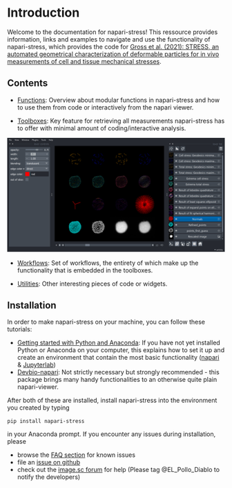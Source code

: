 # Introduction

Welcome to the documentation for napari-stress! This ressource provides information, links and examples to navigate and use the functionality of napari-stress, which provides the code for [Gross et al. (2021): STRESS, an automated geometrical characterization of deformable particles for in vivo measurements of cell and tissue mechanical stresses](https://www.biorxiv.org/content/10.1101/2021.03.26.437148v1).

## Contents

- [Functions](glossary/Readme.md): Overview about modular functions in napari-stress and how to use them from code or interactively from the napari viewer. 

- [Toolboxes](02_toolboxes/Readme.md): Key feature for retrieving all measurements napari-stress has to offer with minimal amount of coding/interactive analysis.

![](imgs/viewer_screenshots/all_outputs.png)

- [Workflows](03_workflows/Readme.md): Set of workflows, the entirety of which make up the functionality that is embedded in the toolboxes.

- [Utilities](04_utility/Readme.md): Other interesting pieces of code or widgets.

## Installation

In order to make napari-stress on your machine, you can follow these tutorials:

- [Getting started with Python and Anaconda](https://biapol.github.io/blog/mara_lampert/getting_started_with_mambaforge_and_python/readme.html): If you have not yet installed Python or Anaconda on your computer, this explains how to set it up and create an environment that contain the most basic functionality ([napari](https://napari.org/stable/) & [Jupyterlab](https://jupyter.org/))
- [Devbio-napari](https://github.com/haesleinhuepf/devbio-napari): Not strictly necessary but strongly recommended - this package brings many handy functionalities to an otherwise quite plain napari-viewer.

After both of these are installed, install napari-stress into the environment you created by typing

```
pip install napari-stress
```

in your Anaconda prompt. If you encounter any issues during installation, please 

* browse the [FAQ section](FAQ:installation) for known issues
* file an [issue on github](https://github.com/BiAPoL/napari-stress/issues)
* check out the [image.sc forum](https://forum.image.sc/) for help (Please tag @EL_Pollo_Diablo to notify the developers)